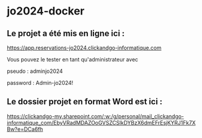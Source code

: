 # jo2024-docker

## Le projet a été mis en ligne ici :

https://app.reservations-jo2024.clickandgo-informatique.com

Vous pouvez le tester en tant qu'administrateur avec

pseudo : adminjo2024

password : Admin-jo2024!

## Le dossier projet en format Word est ici :
https://clickandgo-my.sharepoint.com/:w:/g/personal/mail_clickandgo-informatique_com/EbyVRadMDAZOoGVSZCSlkDYBzX6dmEFrEsjKYRJ1Fk7XBw?e=DCa6fh
